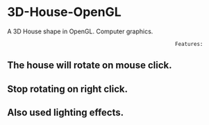 # 3D-House-OpenGL
A 3D House shape in OpenGL. Computer graphics.

                                                          Features: 
## The house will rotate on mouse click.
## Stop rotating on right click.
## Also used lighting effects.
